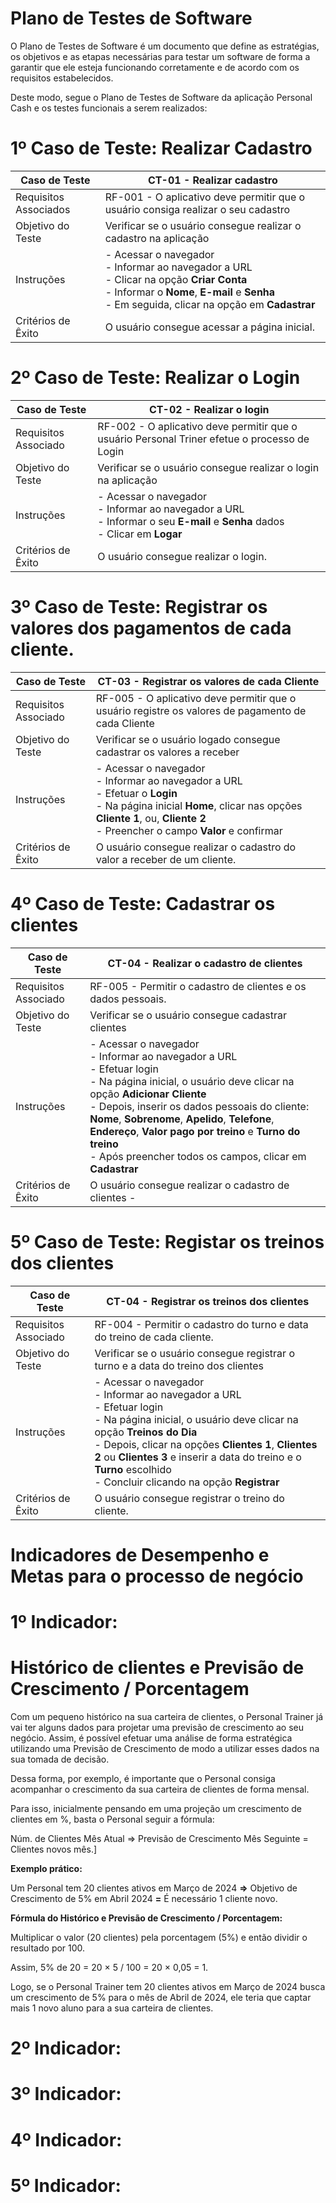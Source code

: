 # Plano de Testes de Software 

O  Plano de Testes de Software é um documento que define as estratégias, os objetivos e as etapas necessárias para testar um software de forma a garantir que ele esteja funcionando corretamente e de acordo com os requisitos estabelecidos.

Deste modo, segue o Plano de Testes de Software da aplicação Personal Cash e os testes funcionais a serem realizados:

# 1º Caso de Teste: Realizar Cadastro

| Caso de Teste | CT-01 - Realizar cadastro |
|---------------|-----------------------------|
| Requisitos Associados | RF-001 - O aplicativo deve permitir que o usuário consiga realizar o seu cadastro |
| Objetivo do Teste | Verificar se o usuário consegue realizar o cadastro na aplicação |
| Instruções| - Acessar o navegador <br> - Informar ao navegador a URL <br> - Clicar na opção **Criar Conta** <br> - Informar o **Nome**, **E-mail** e **Senha** <br> - Em seguida, clicar na opção em **Cadastrar** |
| Critérios de Êxito | O usuário consegue acessar a página inicial. |

# 2º Caso de Teste: Realizar o Login

| Caso de Teste | CT-02 - Realizar o login |
|---------------|---------------------------------|
| Requisitos Associado | RF-002 - O aplicativo deve permitir que o usuário Personal Triner efetue o processo de Login |
| Objetivo do Teste | Verificar se o usuário consegue realizar o login na aplicação |
| Instruções | - Acessar o navegador <br> - Informar ao navegador a URL <br> - Informar o seu **E-mail** e **Senha** dados <br> - Clicar em **Logar** |
| Critérios de Êxito | O usuário consegue realizar o login. | 

# 3º Caso de Teste: Registrar os valores dos pagamentos de cada cliente.

| Caso de Teste | CT-03 - Registrar os valores de cada Cliente |
|------------------|-----------------------------------------|
| Requisitos Associado | RF-005 - O aplicativo deve permitir que o usuário registre os valores de pagamento de cada Cliente |
| Objetivo do Teste | Verificar se o usuário logado consegue cadastrar os valores a receber |
| Instruções | - Acessar o navegador <br> - Informar ao navegador a URL <br> - Efetuar o **Login** <br> - Na página inicial **Home**, clicar nas opções **Cliente 1**, ou, **Cliente 2** <br> - Preencher o campo **Valor** e confirmar |
| Critérios de Êxito | O usuário consegue realizar o cadastro do valor a receber de um cliente. |

# 4º Caso de Teste:  Cadastrar os clientes

| Caso de Teste | CT-04 - Realizar o cadastro de clientes|
|------------------|-----------------------------------------|
| Requisitos Associado | RF-005 - Permitir o cadastro de clientes e os dados pessoais. |
| Objetivo do Teste | Verificar se o usuário consegue cadastrar clientes |
| Instruções| - Acessar o navegador <br> - Informar ao navegador a URL <br> - Efetuar login <br> - Na página inicial, o usuário deve clicar na  opção **Adicionar Cliente** <br> - Depois, inserir os dados pessoais do cliente: **Nome**, **Sobrenome**, **Apelido**, **Telefone**, **Endereço**, **Valor pago por treino** e **Turno do treino** <br> - Após preencher todos os campos, clicar em **Cadastrar**|
| Critérios de Êxito |O usuário consegue realizar o cadastro de clientes - |

# 5º Caso de Teste: Registar os treinos dos clientes

| Caso de Teste | CT-04 - Registrar os treinos dos clientes|
|------------------|-----------------------------------------|
| Requisitos Associado | RF-004 - Permitir o cadastro do turno e data do treino de cada cliente. |
| Objetivo do Teste | Verificar se o usuário consegue registrar o turno e a data do treino dos clientes |
| Instruções| - Acessar o navegador <br> - Informar ao navegador a URL <br> - Efetuar login <br> - Na página inicial, o usuário deve clicar na  opção **Treinos do Dia** <br> - Depois, clicar na opções **Clientes 1**, **Clientes 2** ou **Clientes 3** e inserir a data do treino e o **Turno** escolhido <br> - Concluir clicando na opção **Registrar**|
| Critérios de Êxito |O usuário consegue registrar o treino do cliente. |

# Indicadores de Desempenho e Metas para o processo de negócio

# 1º Indicador: 
# Histórico de clientes e Previsão de Crescimento / Porcentagem

Com um pequeno histórico na sua carteira de clientes, o Personal Trainer já vai ter alguns dados para projetar uma previsão de crescimento ao seu negócio. Assim, é possível efetuar uma análise de forma estratégica utilizando uma Previsão de Crescimento de modo a utilizar esses dados na sua tomada de decisão.


Dessa forma, por exemplo, é importante que o Personal consiga acompanhar o crescimento da sua carteira de clientes de forma mensal. 

Para isso, inicialmente pensando em uma projeção um crescimento de clientes em %, basta o Personal seguir a fórmula:

Núm. de Clientes Mês Atual => Previsão de Crescimento Mês Seguinte = Clientes novos mês.]

**Exemplo prático:**

Um Personal tem 20 clientes ativos em Março de 2024 **=>** Objetivo de Crescimento de 5% em Abril 2024 **=** É necessário 1 cliente novo.

**Fórmula do Histórico e Previsão de Crescimento / Porcentagem:**

Multiplicar o valor (20 clientes) pela porcentagem (5%) e então dividir o resultado por 100.

Assim, 5% de 20 = 20 × 5 / 100 = 20 × 0,05 = 1.

Logo, se o Personal Trainer tem 20 clientes ativos em Março de 2024 busca um crescimento de 5% para o mês de Abril de 2024, ele teria que captar mais 1 novo aluno para a sua carteira de clientes.

# 2º Indicador: 



# 3º Indicador: 



# 4º Indicador: 


# 5º Indicador: 


